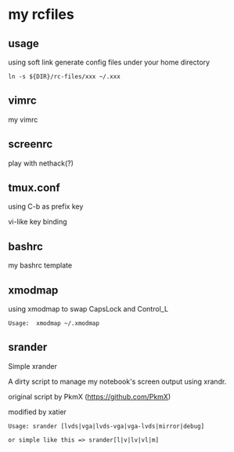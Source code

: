 my rcfiles
==========

usage
-----
using soft link generate config files under your home directory

`ln -s ${DIR}/rc-files/xxx ~/.xxx`

vimrc
-----
my vimrc


screenrc
-----
play with nethack(?)

tmux.conf
-----
using C-b as prefix key

vi-like key binding

bashrc
-----
my bashrc template

xmodmap
-----
using xmodmap to swap CapsLock and Control\_L

`Usage:  xmodmap ~/.xmodmap`

srander
-----
Simple xrander

A dirty script to manage my notebook's screen output using xrandr.

 

original script by PkmX (<https://github.com/PkmX>)

modified by xatier

`Usage: srander [lvds|vga|lvds-vga|vga-lvds|mirror|debug]`

`or simple like this => srander[l|v|lv|vl|m]`

